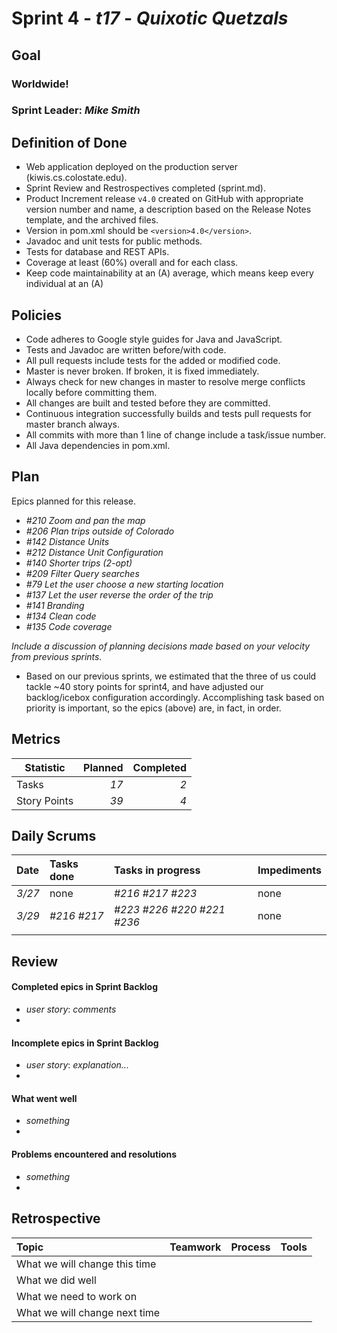 # Sprint 4 - *t17* - *Quixotic Quetzals*

## Goal

### Worldwide!
### Sprint Leader: *Mike Smith*

## Definition of Done

* Web application deployed on the production server (kiwis.cs.colostate.edu).
* Sprint Review and Restrospectives completed (sprint.md).
* Product Increment release `v4.0` created on GitHub with appropriate version number and name, a description based on the Release Notes template, and the archived files.
* Version in pom.xml should be `<version>4.0</version>`.
* Javadoc and unit tests for public methods.
* Tests for database and REST APIs.
* Coverage at least (60%) overall and for each class.
* Keep code maintainability at an (A) average, which means keep every individual at an (A)

## Policies

* Code adheres to Google style guides for Java and JavaScript.
* Tests and Javadoc are written before/with code.  
* All pull requests include tests for the added or modified code.
* Master is never broken.  If broken, it is fixed immediately.
* Always check for new changes in master to resolve merge conflicts locally before committing them.
* All changes are built and tested before they are committed.
* Continuous integration successfully builds and tests pull requests for master branch always.
* All commits with more than 1 line of change include a task/issue number.
* All Java dependencies in pom.xml.

## Plan

Epics planned for this release.

* *#210 Zoom and pan the map*
* *#206 Plan trips outside of Colorado*
* *#142 Distance Units*
* *#212 Distance Unit Configuration*
* *#140 Shorter trips (2-opt)*
* *#209 Filter Query searches*
* *#79  Let the user choose a new starting location*
* *#137 Let the user reverse the order of the trip*
* *#141 Branding*
* *#134 Clean code*
* *#135 Code coverage*

*Include a discussion of planning decisions made based on your velocity from previous sprints.*

* Based on our previous sprints, we estimated that the three of us could tackle ~40 story points for sprint4, and have adjusted our backlog/icebox configuration accordingly. Accomplishing task based on priority is important, so the epics (above) are, in fact, in order. 

## Metrics

Statistic | Planned | Completed
--- | ---: | ---:
Tasks |  *17*   | *2* 
Story Points |  *39*  | *4* 

## Daily Scrums

Date | Tasks done  | Tasks in progress | Impediments 
:--- | :--- | :--- | :--- 
*3/27* | none | *#216 #217 #223* | none
*3/29* | *#216 #217* | *#223 #226 #220 #221 #236* | none
 | | | 
 

## Review

#### Completed epics in Sprint Backlog 
* *user story*:  *comments*
* 

#### Incomplete epics in Sprint Backlog 
* *user story*: *explanation...*
*

#### What went well
* *something*
*

#### Problems encountered and resolutions
* *something*
*

## Retrospective

Topic | Teamwork | Process | Tools
:--- | :--- | :--- | :---
What we will change this time |  |  | 
What we did well |  |  | 
What we need to work on |  |  |
What we will change next time |  |  | 
